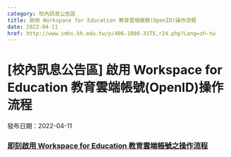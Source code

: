 ```yaml
---
category: 校內訊息公告區
title: 啟用 Workspace for Education 教育雲端帳號(OpenID)操作流程
date: 2022-04-11
href: http://www.smhs.kh.edu.tw/p/406-1000-3375,r24.php?Lang=zh-tw
---
```


# [校內訊息公告區] 啟用 Workspace for Education 教育雲端帳號(OpenID)操作流程

發布日期：2022-04-11

### [即刻啟用 Workspace for Education 教育雲端帳號之操作流程](/var/file/0/1000/img/4/646643969.pdf)

